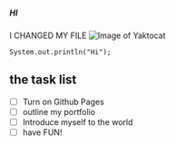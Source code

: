 ##### HI
I CHANGED MY FILE 
![Image of Yaktocat](https://octodex.github.com/images/yaktocat.png)

```
System.out.println("Hi");
```
## the task list
- [ ] Turn on Github Pages
- [ ] outline my portfolio
- [ ] Introduce myself to the world
- [ ] have FUN!
